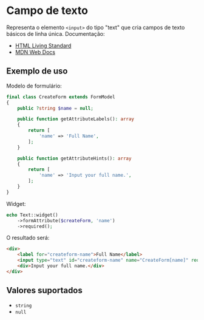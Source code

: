 # Campo de texto

Representa o elemento `<input>` do tipo "text" que cria campos de texto básicos de linha única. Documentação:

- [HTML Living Standard](https://html.spec.whatwg.org/multipage/input.html#text-(type=text)-state-and-search-state-(type=search))
- [MDN Web Docs](https://developer.mozilla.org/docs/Web/HTML/Element/input/text)

## Exemplo de uso

Modelo de formulário:

```php
final class CreateForm extends FormModel
{
    public ?string $name = null;

    public function getAttributeLabels(): array
    {
        return [
            'name' => 'Full Name',
        ];
    }

    public function getAttributeHints(): array
    {
        return [
            'name' => 'Input your full name.',
        ];
    }
}
```

Widget:

```php
echo Text::widget()
    ->formAttribute($createForm, 'name')
    ->required();
```

O resultado será:

```html
<div>
    <label for="createform-name">Full Name</label>
    <input type="text" id="createform-name" name="CreateForm[name]" required>
    <div>Input your full name.</div>
</div>
```

## Valores suportados

- `string`
- `null`

